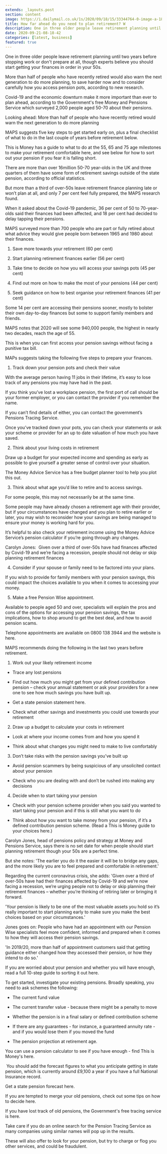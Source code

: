 ```yaml
---
extends: _layouts.post
section: content
image: https://i.dailymail.co.uk/1s/2020/09/18/15/33344764-0-image-a-18_1600441084985.jpg 
title: How far ahead do you need to plan retirement? W 
description: One in three older people leave retirement planning until two years before stopping work or dont prepare at all, new research has found. 
date: 2020-09-21-08-18-42 
categories: [latest, business] 
featured: true 
--- 
```

One in three older people leave retirement planning until two years before stopping work or don't prepare at all, though experts believe you should start getting your finances in order in your 50s.

More than half of people who have recently retired would also warn the next generation to do more planning, to save harder now and to consider carefully how you access pension pots, according to new research.

Covid-19 and the economic downturn make it more important than ever to plan ahead, according to the Government's free Money and Pensions Service which surveyed 2,000 people aged 50-70 about their pensions.

Looking ahead: More than half of people who have recently retired would warn the next generation to do more planning

MAPS suggests five key steps to get started early on, plus a final checklist of what to do in the last couple of years before retirement below.

This is Money has a guide to what to do at the 55, 65 and 75 age milestones to make your retirement comfortable here, and see below for how to sort out your pension if you fear it is falling short. 

There are more than over 16million 50-70 year-olds in the UK and three quarters of them have some form of retirement savings outside of the state pension, according to official statistics.

But more than a third of over-50s leave retirement finance planning late or won’t plan at all, and only 7 per cent feel fully prepared, the MAPS research found.

When it asked about the Covid-19 pandemic, 36 per cent of 50 to 70-year-olds said their finances had been affected, and 18 per cent had decided to delay tapping their pensions.

MAPS surveyed more than 700 people who are part or fully retired about what advice they would give people born between 1965 and 1980 about their finances.

1. Save more towards your retirement (60 per cent)

2. Start planning retirement finances earlier (56 per cent)

3. Take time to decide on how you will access your savings pots (45 per cent)

4. Find out more on how to make the most of your pensions (44 per cent)

5. Seek guidance on how to best organise your retirement finances (41 per cent)

Some 14 per cent are accessing their pensions sooner, mostly to bolster their own day-to-day finances but some to support family members and friends.

MAPS notes that 2020 will see some 940,000 people, the highest in nearly two decades, reach the age of 55. 

This is when you can first access your pension savings without facing a punitive tax bill.

MAPs suggests taking the following five steps to prepare your finances.

1. Track down your pension pots and check their value

With the average person having 11 jobs in their lifetime, it’s easy to lose track of any pensions you may have had in the past.

If you think you’ve lost a workplace pension, the first port of call should be your former employer, or you can contact the provider if you remember the name.

If you can’t find details of either, you can contact the government’s Pensions Tracing Service. 

Once you’ve tracked down your pots, you can check your statements or ask your scheme or provider for an up to date valuation of how much you have saved.

2. Think about your living costs in retirement

Draw up a budget for your expected income and spending as early as possible to give yourself a greater sense of control over your situation.

The Money Advice Service has a free budget planner tool to help you plot this out. 

3. Think about what age you’d like to retire and to access savings.

For some people, this may not necessarily be at the same time.

Some people may have already chosen a retirement age with their provider, but if your circumstances have changed and you plan to retire earlier or later, you may wish to reconsider how your savings are being managed to ensure your money is working hard for you.

It’s helpful to also check your retirement income using the Money Advice Service’s pension calculator if you’re going through any changes. 

Carolyn Jones:  Given over a third of over-50s have had finances affected by Covid-19 and we’re facing a recession, people should not delay or skip planning retirement finances

4. Consider if your spouse or family need to be factored into your plans.

If you wish to provide for family members with your pension savings, this could impact the choices available to you when it comes to accessing your money.

5. Make a free Pension Wise appointment.

Available to people aged 50 and over, specialists will explain the pros and cons of the options for accessing your pension savings, the tax implications, how to shop around to get the best deal, and how to avoid pension scams.

Telephone appointments are available on 0800 138 3944 and the website is here. 

MAPS recommends doing the following in the last two years before retirement.

1. Work out your likely retirement income

- Trace any lost pensions

- Find out how much you might get from your defined contribution pension – check your annual statement or ask your providers for a new one to see how much savings you have built up.

- Get a state pension statement here.

- Check what other savings and investments you could use towards your retirement

2. Draw up a budget to calculate your costs in retirement

- Look at where your income comes from and how you spend it

- Think about what changes you might need to make to live comfortably

3. Don’t take risks with the pension savings you’ve built up

- Avoid pension scammers by being suspicious of any unsolicited contact about your pension

- Check who you are dealing with and don’t be rushed into making any decisions

4. Decide when to start taking your pension

- Check with your pension scheme provider when you said you wanted to start taking your pension and if this is still what you want to do

- Think about how you want to take money from your pension, if it’s a defined contribution pension scheme. (Read a This is Money guide to your choices here.)

Carolyn Jones, head of pensions policy and strategy at Money and Pensions Service, says there is no set date for when people should start planning retirement though your 50s are a perfect time.

But she notes: 'The earlier you do it the easier it will be to bridge any gaps, and the more likely you are to feel prepared and comfortable in retirement.'

Regarding the current coronavirus crisis, she adds: 'Given over a third of over-50s have had their finances affected by Covid-19 and we’re now facing a recession, we’re urging people not to delay or skip planning their retirement finances – whether you’re thinking of retiring later or bringing it forward.

'Your pension is likely to be one of the most valuable assets you hold so it’s really important to start planning early to make sure you make the best choices based on your circumstances.'

Jones goes on: People who have had an appointment with our Pension Wise specialists feel more confident, informed and prepared when it comes to how they will access their pension savings.

'In 2019/20, more than half of appointment customers said that getting guidance either changed how they accessed their pension, or how they intend to do so.' 

If you are worried about your pension and whether you will have enough, read a full 10-step guide to sorting it out here. 

To get started, investigate your existing pensions. Broadly speaking, you need to ask schemes the following:

- The current fund value

- The current transfer value - because there might be a penalty to move

- Whether the pension is in a final salary or defined contribution scheme

- If there are any guarantees - for instance, a guaranteed annuity rate - and if you would lose them if you moved the fund

- The pension projection at retirement age.

You can use a pension calculator to see if you have enough - find This is Money's here.

 You should add the forecast figures to what you anticipate getting in state pension, which is currently around £9,100 a year if you have a full National Insurance record. 

Get a state pension forecast here.

If you are tempted to merge your old pensions, check out some tips on how to decide here.  

If you have lost track of old pensions, the Government's free tracing service is here. 

Take care if you do an online search for the Pension Tracing Service as many companies using similar names will pop up in the results.

These will also offer to look for your pension, but try to charge or flog you other services, and could be fraudulent. 

